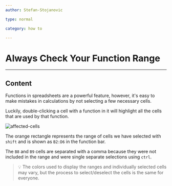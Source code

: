 ```yaml
---
author: Stefan-Stojanovic

type: normal

category: how to

---
```


# Always Check Your Function Range

---

## Content

Functions in spreadsheets are a powerful feature, however, it's easy to make mistakes in calculations by not selecting a few necessary cells.

Luckily, double-clicking a cell with a function in it will highlight all the cells that are used by that function.

![affected-cells](https://img.enkipro.com/6e178721138adb01cf84146f045288b0.png)

The orange rectangle represents the range of cells we have selected with `shift` and is shown as `B2:D6` in the function bar. 

The `B8` and `B9` cells are separated with a comma because they were not included in the range and were single separate selections using `ctrl`.

> 💡 The colors used to display the ranges and individually selected cells may vary, but the process to select/deselect the cells is the same for everyone.
 
